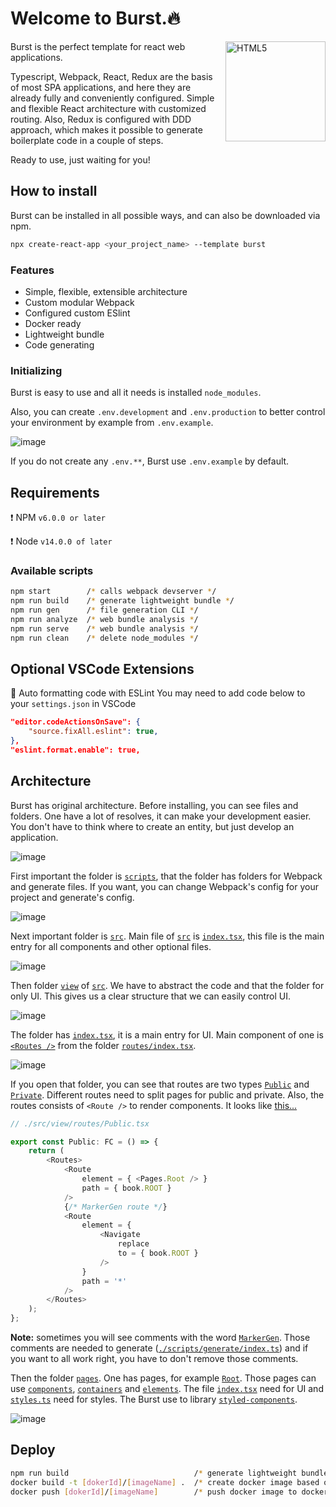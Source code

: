 # Welcome to Burst.🔥

<image align="right" width="160px" alt="HTML5" src="https://lh3.googleusercontent.com/pw/AL9nZEXF_kAh3tezMRxnT4GGR3YHoKo5CpSkWtRBD9_HsJ7K_KNqcpjELcsJ1OKdji9fJNIa9GKHXjeuLLshj5t-Y0QJuMn3IVxRCT1iXtm0AeSjD8s2cR1VJOpqRHEXLLZVZRgmJcw59HXUwCb2_dw1L17A=s432-no?authuser=0"/>

Burst is the perfect template for react web applications.

Typescript, Webpack, React, Redux are the basis of most SPA applications, and here they are already fully and conveniently configured. Simple and flexible React architecture with customized routing. Also, Redux is configured with DDD approach, which makes it possible to generate boilerplate code in a couple of steps.

Ready to use, just waiting for you!

## How to install

Burst can be installed in all possible ways, and can also be downloaded via npm.

```sh
npx create-react-app <your_project_name> --template burst
```

### Features

- Simple, flexible, extensible architecture
- Custom modular Webpack
- Configured custom ESlint
- Docker ready
- Lightweight bundle
- Code generating

### Initializing

Burst is easy to use and all it needs is installed `node_modules`.

Also, you can create `.env.development` and `.env.production` to better control your environment by example from `.env.example`.

![image](https://user-images.githubusercontent.com/33392042/201118928-0b2dbaa6-0d14-42d3-a49d-d96a381ca18d.png)

If you do not create any `.env.**`, Burst use `.env.example` by default.

## Requirements

❗️ NPM `v6.0.0 or later`

❗️ Node `v14.0.0 of later`

### Available scripts

```sh
npm start        /* calls webpack devserver */
npm run build    /* generate lightweight bundle */
npm run gen      /* file generation CLI */
npm run analyze  /* web bundle analysis */
npm run serve    /* web bundle analysis */
npm run clean    /* delete node_modules */
```

## Optional VSCode Extensions

📍 Auto formatting code with ESLint
You may need to add code below to your `settings.json` in VSCode

```json
"editor.codeActionsOnSave": {
    "source.fixAll.eslint": true,
},
"eslint.format.enable": true,
```

## Architecture

Burst has original architecture. Before installing, you can see files and folders. One have a lot of resolves, it can make your development easier. You don't have to think where to create an entity, but just develop an application.

![image](https://user-images.githubusercontent.com/33392042/201114163-e8c39554-d367-492d-8704-f8863383a9ca.png)

First important the folder is [`scripts`](https://github.com/Arziburst/Burst/tree/master/scripts), that the folder has folders for Webpack and generate files. If you want, you can change Webpack's config for your project and generate's config.

![image](https://user-images.githubusercontent.com/33392042/201121086-1a355bee-b208-4e8d-a703-171958558d69.png)

Next important folder is [`src`](https://github.com/Arziburst/Burst/tree/master/src). Main file of [`src`](https://github.com/Arziburst/Burst/tree/master/src) is [`index.tsx`](https://github.com/Arziburst/Burst/blob/master/src/index.tsx), this file is the main entry for all components and other optional files.

![image](https://user-images.githubusercontent.com/33392042/201333507-8c704c45-d79d-4a9b-9953-e07c4deaf46f.png)

Then folder [`view`](https://github.com/Arziburst/Burst/tree/master/src/view) of [`src`](https://github.com/Arziburst/Burst/tree/master/src). We have to abstract the code and that the folder for only UI. This gives us a clear structure that we can easily control UI.

![image](https://user-images.githubusercontent.com/33392042/201333741-1ab27311-e845-4517-b43c-81b92fe6a091.png)

The folder has [`index.tsx`](https://github.com/Arziburst/Burst/blob/master/src/view/index.tsx), it is a main entry for UI. Main component of one is [`<Routes />`](https://github.com/Arziburst/Burst/blob/e233ca7683eba08adc08676997e716124efdad86/src/view/index.tsx#L38) from the folder [`routes/index.tsx`](https://github.com/Arziburst/Burst/blob/e233ca7683eba08adc08676997e716124efdad86/src/view/routes/index.tsx#L11).

![image](https://user-images.githubusercontent.com/33392042/201338109-b5eb18a4-a97d-4341-8f2a-b0db15d48831.png)

If you open that folder, you can see that routes are two types [`Public`](https://github.com/Arziburst/Burst/blob/master/src/view/routes/Public.tsx) and [`Private`](https://github.com/Arziburst/Burst/blob/master/src/view/routes/Private.tsx). Different routes need to split pages for public and private. Also, the routes consists of `<Route />` to render components. It looks like [this...](https://github.com/Arziburst/Burst/blob/master/src/view/routes/Public.tsx)

```typescript
// ./src/view/routes/Public.tsx

export const Public: FC = () => {
    return (
        <Routes>
            <Route
                element = { <Pages.Root /> }
                path = { book.ROOT }
            />
            {/* MarkerGen route */}
            <Route
                element = {
                    <Navigate
                        replace
                        to = { book.ROOT }
                    />
                }
                path = '*'
            />
        </Routes>
    );
};
```

**Note:** sometimes you will see comments with the word [`MarkerGen`](https://github.com/Arziburst/Burst/blob/84d2b7a6f9fa6bd383dd4c25fa666576d43fe184/src/view/routes/Public.tsx#L18). Those comments are needed to generate ([`./scripts/generate/index.ts`](https://github.com/Arziburst/Burst/blob/master/scripts/generate/index.ts)) and if you want to all work right, you have to don't remove those comments.

Then the folder [`pages`](https://github.com/Arziburst/Burst/tree/master/src/view/pages). One has pages, for example [`Root`](https://github.com/Arziburst/Burst/tree/master/src/view/pages/Root). Those pages can use [`components`](https://github.com/Arziburst/Burst/tree/master/src/view/components), [`containers`](https://github.com/Arziburst/Burst/tree/master/src/view/containers) and [`elements`](https://github.com/Arziburst/Burst/tree/master/src/view/elements). The file [`index.tsx`](https://github.com/Arziburst/Burst/blob/master/src/view/pages/Root/index.tsx) need for UI and [`styles.ts`](https://github.com/Arziburst/Burst/blob/master/src/view/pages/Root/styles.ts) need for styles. The Burst use to library [`styled-components`](https://styled-components.com/).

![image](https://user-images.githubusercontent.com/33392042/201361260-db116622-66f8-4b11-a740-d5fa2756f19f.png)

## Deploy

```sh
npm run build                            /* generate lightweight bundle */
docker build -t [dokerId]/[imageName] .  /* create docker image based on build */
docker push [dokerId]/[imageName]        /* push docker image to dockerHub */
```
